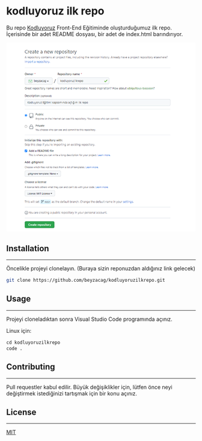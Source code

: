 # kodluyoruz ilk repo
Bu repo [Kodluyoruz](kodluyoruz.org) Front-End Eğitiminde oluşturduğumuz ilk repo. İçerisinde bir adet README dosyası, bir adet de index.html barındırıyor.

![gorsel](odev.png)


## Installation 
***

Öncelikle projeyi clonelayın. (Buraya sizin reponuzdan aldığınız link gelecek)

```bash
git clone https://github.com/beyzacag/kodluyoruzilkrepo.git
```

## Usage
***

Projeyi cloneladıktan sonra Visual Studio Code programında açınız.

Linux için:
``` linux
cd kodluyoruzilkrepo
code .
```

## Contributing
***

Pull requestler kabul edilir. Büyük değişiklikler için, lütfen önce neyi değiştirmek istediğinizi tartışmak için bir konu açınız.

## License
***

[MIT](https://choosealicense.com/licenses/mit/)
